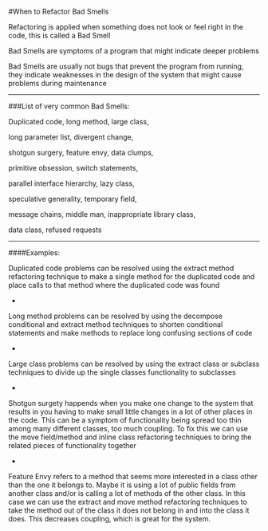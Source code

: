 #When to Refactor Bad Smells

Refactoring is applied when something does not look or feel right in the code, this is called a Bad Smell

Bad Smells are symptoms of a program that might indicate deeper problems

Bad Smells are usually not bugs that prevent the program from running, they indicate weaknesses in the design of the system that might cause problems during maintenance

***

###List of very common Bad Smells:

Duplicated code, long method, large class,

long parameter list, divergent change,

shotgun surgery, feature envy, data clumps,

primitive obsession, switch statements,

parallel interface hierarchy, lazy class,

speculative generality, temporary field,

message chains, middle man, inappropriate library class,

data class, refused requests

***

####Examples:

Duplicated code problems can be resolved using the extract method refactoring technique to make a single method for the duplicated code and place calls to that method where the duplicated code was found

-

Long method problems can be resolved by using the decompose conditional and extract method techniques to shorten conditional statements and make methods to replace long confusing sections of code

-

Large class problems can be resolved by using the extract class or subclass techniques to divide up the single classes functionality to subclasses

-

Shotgun surgety happends when you make one change to the system that results in you having to make small little changes in a lot of other places in the code. This can be a symptom of functionality being spread too thin among many different classes, too much coupling. To fix this we can use the move field/method and inline class refactoring techniques to bring the related pieces of functionality together

-

Feature Envy refers to a method that seems more interested in a class other than the one it belongs to. Maybe it is using a lot of public fields from another class and/or is calling a lot of methods of the other class. In this case we can use the extract and move method refactoring techniques to take the method out of the class it does not belong in and into the class it does. This decreases coupling, which is great for the system.
